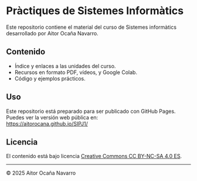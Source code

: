 # Pràctiques de Sistemes Informàtics

Este repositorio contiene el material del curso de Sistemes informàtics desarrollado por Aitor Ocaña Navarro.

## Contenido

- Índice y enlaces a las unidades del curso.
- Recursos en formato PDF, vídeos, y Google Colab.
- Código y ejemplos prácticos.

## Uso

Este repositorio está preparado para ser publicado con GitHub Pages.  
Puedes ver la versión web pública en:  
https://aitorocana.github.io/SIPJ1/

## Licencia

El contenido está bajo licencia [Creative Commons CC BY-NC-SA 4.0 ES](LICENSE.md).


---

© 2025 Aitor Ocaña Navarro

